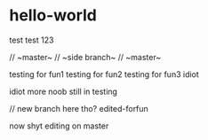 # hello-world
test test 123

// ~master~
// ~side branch~
// ~master~

testing for fun1
testing for fun2
testing for fun3
idiot

idiot more noob
still in testing

// new branch here tho?
edited-forfun

now shyt editing on master
